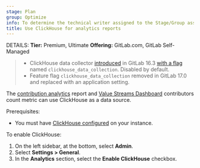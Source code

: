 ```yaml
---
stage: Plan
group: Optimize
info: To determine the technical writer assigned to the Stage/Group associated with this page, see https://handbook.gitlab.com/handbook/product/ux/technical-writing/#assignments
title: Use ClickHouse for analytics reports
---
```


DETAILS:
**Tier:** Premium, Ultimate
**Offering:** GitLab.com, GitLab Self-Managed

> - ClickHouse data collector [introduced](https://gitlab.com/gitlab-org/gitlab/-/issues/414610) in GitLab 16.3 [with a flag](feature_flags.md) named `clickhouse_data_collection`. Disabled by default.
> - Feature flag `clickhouse_data_collection` removed in GitLab 17.0 and replaced with an application setting.

The [contribution analytics](../user/group/contribution_analytics/_index.md) report and [Value Streams Dashboard](../user/analytics/value_streams_dashboard.md#dashboard-metrics-and-drill-down-reports) contributors count metric can use ClickHouse as a data source.

Prerequisites:

- You must have [ClickHouse configured](../integration/clickhouse.md) on your instance.

To enable ClickHouse:

1. On the left sidebar, at the bottom, select **Admin**.
1. Select **Settings > General**.
1. In the **Analytics** section, select the **Enable ClickHouse** checkbox.
